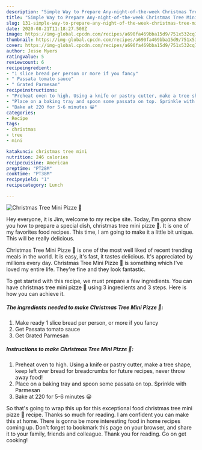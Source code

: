 ```yaml
---
description: "Simple Way to Prepare Any-night-of-the-week Christmas Tree Mini Pizze 🎄"
title: "Simple Way to Prepare Any-night-of-the-week Christmas Tree Mini Pizze 🎄"
slug: 131-simple-way-to-prepare-any-night-of-the-week-christmas-tree-mini-pizze
date: 2020-08-21T11:18:27.508Z
image: https://img-global.cpcdn.com/recipes/a690fa469bba15d9/751x532cq70/christmas-tree-mini-pizze-🎄-recipe-main-photo.jpg
thumbnail: https://img-global.cpcdn.com/recipes/a690fa469bba15d9/751x532cq70/christmas-tree-mini-pizze-🎄-recipe-main-photo.jpg
cover: https://img-global.cpcdn.com/recipes/a690fa469bba15d9/751x532cq70/christmas-tree-mini-pizze-🎄-recipe-main-photo.jpg
author: Jesse Myers
ratingvalue: 5
reviewcount: 6
recipeingredient:
- "1 slice bread per person or more if you fancy"
- " Passata tomato sauce"
- " Grated Parmesan"
recipeinstructions:
- "Preheat oven to high. Using a knife or pastry cutter, make a tree shape, keep left over bread for breadcrumbs for future recipes, never throw away food!"
- "Place on a baking tray and spoon some passata on top. Sprinkle with Parmesan"
- "Bake at 220 for 5-6 minutes 😀"
categories:
- Recipe
tags:
- christmas
- tree
- mini

katakunci: christmas tree mini 
nutrition: 246 calories
recipecuisine: American
preptime: "PT28M"
cooktime: "PT38M"
recipeyield: "1"
recipecategory: Lunch

---
```



![Christmas Tree Mini Pizze 🎄](https://img-global.cpcdn.com/recipes/a690fa469bba15d9/751x532cq70/christmas-tree-mini-pizze-🎄-recipe-main-photo.jpg)

Hey everyone, it is Jim, welcome to my recipe site. Today, I'm gonna show you how to prepare a special dish, christmas tree mini pizze 🎄. It is one of my favorites food recipes. This time, I am going to make it a little bit unique. This will be really delicious.

Christmas Tree Mini Pizze 🎄 is one of the most well liked of recent trending meals in the world. It is easy, it's fast, it tastes delicious. It's appreciated by millions every day. Christmas Tree Mini Pizze 🎄 is something which I've loved my entire life. They're fine and they look fantastic.




To get started with this recipe, we must prepare a few ingredients. You can have christmas tree mini pizze 🎄 using 3 ingredients and 3 steps. Here is how you can achieve it.

<!--inarticleads1-->

##### The ingredients needed to make Christmas Tree Mini Pizze 🎄:

1. Make ready 1 slice bread per person, or more if you fancy
1. Get  Passata tomato sauce
1. Get  Grated Parmesan




<!--inarticleads2-->

##### Instructions to make Christmas Tree Mini Pizze 🎄:

1. Preheat oven to high. Using a knife or pastry cutter, make a tree shape, keep left over bread for breadcrumbs for future recipes, never throw away food!
1. Place on a baking tray and spoon some passata on top. Sprinkle with Parmesan
1. Bake at 220 for 5-6 minutes 😀




So that's going to wrap this up for this exceptional food christmas tree mini pizze 🎄 recipe. Thanks so much for reading. I am confident you can make this at home. There is gonna be more interesting food in home recipes coming up. Don't forget to bookmark this page on your browser, and share it to your family, friends and colleague. Thank you for reading. Go on get cooking!
